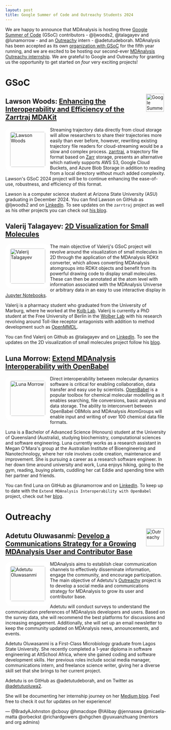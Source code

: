 ```yaml
---
layout: post
title: Google Summer of Code and Outreachy Students 2024
---
```


We are happy to announce that MDAnalysis is hosting three [Google Summer of Code][gsoc] (GSoC) contributors - @ljwoods2, @talagayev and @lunamorrow - and an [Outreachy][outreachy] intern - @adetutudeborah. MDAnalysis has been accepted as its own [organization with GSoC][mda-gsoc] for the fifth year running, and we are excited to be hosting our second-ever [MDAnalysis Outreachy internship][mda-outreachy]. We are grateful to Google and Outreachy for granting us the opportunity to get started on _four_ very exciting projects!

# GSoC

<a href="https://summerofcode.withgoogle.com/"> <img
    src="https://developers.google.com/open-source/gsoc/images/gsoc2016-sun-373x373.png"
    title="Google Summer of Code" alt="Google Summer of Code"
    style="display: inline; float: right; height: 4em; margin: 0
    0.5em" /></a>

## Lawson Woods: [Enhancing the Interoperability and Efficiency of the Zarrtraj MDAKit](https://summerofcode.withgoogle.com/programs/2024/projects/BYYAE9MR)

<img
src="https://avatars.githubusercontent.com/ljwoods2"
title="Lawson Woods" alt="Lawson Woods"
style="float: left; width: 110px; height: 110px; border-radius: 20px; border: 15px solid white" />

Streaming trajectory data directly from cloud storage will allow researchers to share their trajectories more easily than ever before, however, rewriting existing trajectory file readers for cloud-streaming would be a slow and complex process. [zarrtraj](https://github.com/Becksteinlab/zarrtraj), a trajectory file format based on [Zarr](https://zarr.readthedocs.io/en/stable/) storage, presents an alternative which natively supports AWS S3, Google Cloud Buckets, and Azure Blob Storage in addition to reading from a local directory without much added complexity. Lawson's GSoC 2024 project will be to continue enhancing the ease-of-use, robustness, and efficiency of this format.

Lawson is a computer science student at Arizona State University (ASU) graduating in December 2024. You can find Lawson on GitHub as @ljwoods2 and on [LinkedIn](https://www.linkedin.com/in/lawson-woods/). To see updates on the `zarrtraj` project as well as his other projects you can check out [his blog](https://ljwoods2.github.io/).

## Valerij Talagayev: [2D Visualization for Small Molecules](https://summerofcode.withgoogle.com/programs/2024/projects/sfy3kuqc)

<img
src="https://avatars.githubusercontent.com/talagayev"
title="Valerij Talagayev" alt="Valerij Talagayev"
style="float: left; width: 110px; height: 110px; border-radius: 20px; border: 15px solid white" />

The main objective of Valerij's GSoC project will revolve around the visualization of small molecules in 2D through the application of the MDAnalysis RDKit converter, which allows converting MDAnalysis atomgroups into RDKit objects and benefit from its powerful drawing code to display small molecules. These can then be annotated at the atom level with information associated with the MDAnalysis Universe or arbitrary data in an easy to use interactive display in [Jupyter Notebooks](https://jupyter-notebook.readthedocs.io/en/stable/).

Valerij is a pharmacy student who graduated from the University of Marburg, where he worked at the [Kolb Lab](https://www.uni-marburg.de/en/fb16/ipc/kolb-group). Valerij is currently a PhD student at the Free University of Berlin in the [Wolber Lab](https://www.bcp.fu-berlin.de/en/pharmazie/faecher/pharmazeutische_chemie/wolber/index.html) with his research revolving around Toll-like receptor antagonists with addition to method development such as [OpenMMDL](https://github.com/wolberlab/OpenMMDL).

You can find Valerij on Github as @talagayev and on [LinkedIn](https://www.linkedin.com/in/valerij-talagayev-260bb820b). To see the updates on the 2D visualization of small molecules project follow his [blog](https://talagayev.github.io/). 

## Luna Morrow: [Extend MDAnalysis Interoperability with OpenBabel](https://summerofcode.withgoogle.com/programs/2024/projects/yLzX6MjS)

<img
src="https://avatars.githubusercontent.com/lunamorrow"
title="Luna Morrow" alt="Luna Morrow"
style="float: left; width: 110px; height: 110px; border-radius: 20px; border: 15px solid white" />

Direct interoperability between molecular dynamics software is critical for enabling collaboration, data transfer and easy use by scientists. [OpenBabel](https://openbabel.org/) is a popular toolbox for chemical molecular modelling as it enables searching, file conversions, basic analysis and data storage. The ability to interconvert between OpenBabel OBMols and MDAnalysis AtomGroups will enable input and writing of over 100 chemical data file formats.

Luna is a Bachelor of Advanced Science (Honours) student at the University of Queensland (Australia), studying biochemistry, computational sciences and software engineering. Luna currently works as a research assistant in Megan O'Mara's group at the Australian Institute of Bioengineering and Nanotechnology, where her role involves code creation, maintenance and improvement. She is pursuing a career as a research software engineer. In her down time around university and work, Luna enjoys hiking, going to the gym, reading, buying plants, cuddling her cat Eddie and spending time with her partner and friends.

You can find Luna on GitHub as @lunamorrow and on [LinkedIn](https://www.linkedin.com/in/luna-morrow-b2b027232/). To keep up to date with the `Extend MDAnalysis Interoperability with OpenBabel` project, check out her [blog](https://lunamorrow.github.io).

# Outreachy

<a href="https://www.outreachy.org/"><img
    src="{{ site.baseurl }}{{ site.images }}/Outreachy-logo.svg"
    title="Outreachy" alt="Outreachy"
    style="display: inline; float: right; height: 4em; margin: 0 0.5em" /></a>

## Adetutu Oluwasanmi: [Develop a Communications Strategy for a Growing MDAnalysis User and Contributor Base][mda-outreachy]

<img
src="https://avatars.githubusercontent.com/u/69110554?s=400&u=e20bfb5b20f86b27359b5443084c96016a9817ac&v=4"
title="Adetutu Oluwasanmi" alt="Adetutu Oluwasanmi"
style="float: left; width: 110px; height: 110px; border-radius: 20px; border: 15px solid white" />


MDAnalysis aims to establish clear communication channels to effectively disseminate information, engage the community, and encourage participation. The main objective of Adetutu's [Outreachy](https://www.outreachy.org/) project is to develop a social media and communications strategy for MDAnalysis to grow its user and contributor base.

Adetutu will conduct surveys to understand the communication preferences of MDAnalysis developers and users. Based on the survey data, she will recommend the best platforms for discussions and increasing engagement.
Additionally, she will set up an email newsletter to keep the community updated on MDAnalysis news, announcements, and events.

Adetutu Oluwasanmi is a First-Class Microbiology graduate from Lagos State University. She recently completed a 1-year diploma in software engineering at AltSchool Africa, where she gained coding and software development skills.
Her previous roles include social media manager, communications intern, and freelance science writer, giving her a diverse skill set that she brings to her current project.

Adetutu is on GitHub as @adetutudeborah, and on Twitter as [@adetutuoluwa2](https://twitter.com/adetutuoluwa2).

She will be documenting her internship journey on her [Medium blog](https://medium.com/@adetutuoluwasanmi). Feel free to check it out for updates on her experience!


— @BradyAJohnston @cbouy @hmacdope @IAlibay @jennaswa @micaela-matta @orbeckst @richardgowers @xhgchen @yuxuanzhuang (mentors and org admins)

[gsoc]: https://summerofcode.withgoogle.com
[outreachy]: https://www.outreachy.org/
[mda-gsoc]: https://summerofcode.withgoogle.com/programs/2024/organizations/mdanalysis
[mda-outreachy]: https://www.outreachy.org/alums/2024-05/
